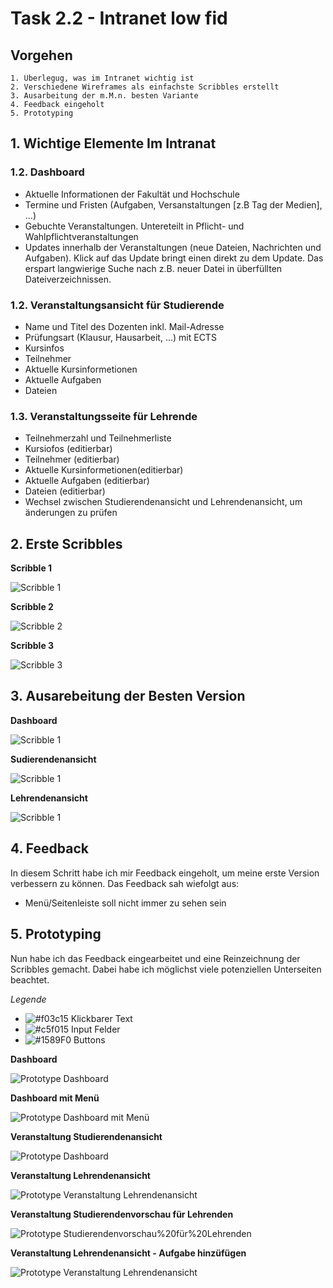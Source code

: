 # Task 2.2 - Intranet low fid
## Vorgehen
    1. Überlegug, was im Intranet wichtig ist
    2. Verschiedene Wireframes als einfachste Scribbles erstellt
    3. Ausarbeitung der m.M.n. besten Variante
    4. Feedback eingeholt
    5. Prototyping

## 1. Wichtige Elemente Im Intranat
### 1.2. Dashboard
- Aktuelle Informationen der Fakultät und Hochschule
- Termine und Fristen (Aufgaben, Versanstaltungen [z.B Tag der Medien], ...)
- Gebuchte Veranstaltungen. Untereteilt in Pflicht- und Wahlpflichtveranstaltungen
- Updates innerhalb der Veranstaltungen (neue Dateien, Nachrichten und Aufgaben). Klick auf das Update bringt einen direkt zu dem Update. Das erspart langwierige Suche nach z.B. neuer Datei in überfüllten Dateiverzeichnissen.

### 1.2. Veranstaltungsansicht für Studierende
- Name und Titel des Dozenten inkl. Mail-Adresse
- Prüfungsart (Klausur, Hausarbeit, ...) mit ECTS
- Kursinfos
- Teilnehmer
- Aktuelle Kursinformetionen
- Aktuelle Aufgaben
- Dateien

### 1.3. Veranstaltungsseite für Lehrende
- Teilnehmerzahl und Teilnehmerliste
- Kursiofos (editierbar)
- Teilnehmer (editierbar)
- Aktuelle Kursinformetionen(editierbar)
- Aktuelle Aufgaben (editierbar)
- Dateien (editierbar)
- Wechsel zwischen Studierendenansicht und Lehrendenansicht, um änderungen zu prüfen

## 2. Erste Scribbles
**Scribble 1**

![Scribble 1](img/scribble01.jpg)

**Scribble 2**

![Scribble 2](img/scribble02.jpg)

**Scribble 3**

![Scribble 3](img/scribble03.jpg)

## 3. Ausarebeitung der Besten Version
**Dashboard**

![Scribble 1](img/ausarbeit-dashboard.jpg)

**Sudierendenansicht**

![Scribble 1](img/ausarbeit-studi.jpg)

**Lehrendenansicht**

![Scribble 1](img/ausarbeit-dozent.jpg)


## 4. Feedback
In diesem Schritt habe ich mir Feedback eingeholt, um meine erste Version verbessern zu können. Das Feedback sah wiefolgt aus:
- Menü/Seitenleiste soll nicht immer zu sehen sein

## 5. Prototyping
Nun habe ich das Feedback eingearbeitet und eine Reinzeichnung der Scribbles gemacht. Dabei habe ich möglichst viele potenziellen Unterseiten beachtet.

*Legende*
- ![#f03c15](https://via.placeholder.com/15/f03c15/000000?text=+) Klickbarer Text
- ![#c5f015](https://via.placeholder.com/15/c5f015/000000?text=+) Input Felder
- ![#1589F0](https://via.placeholder.com/15/1589F0/000000?text=+) Buttons



**Dashboard**

![Prototype Dashboard](img/reinzeichnung-dashboard.jpg)

**Dashboard mit Menü**

![Prototype Dashboard mit Menü](img/reinzeichnung-menu%20ueber%20dashboard.jpg)

**Veranstaltung Studierendenansicht**

![Prototype Dashboard](img/reinzeichnung-studi.jpg)

**Veranstaltung Lehrendenansicht**

![Prototype Veranstaltung Lehrendenansicht](img/reinzeichnung-dozent%20dozent.jpg)

**Veranstaltung Studierendenvorschau für Lehrenden**

![Prototype Studierendenvorschau%20für%20Lehrenden](img/reinzeichnung-dozent%20studi.jpg)

**Veranstaltung Lehrendenansicht - Aufgabe hinzüfügen**

![Prototype Veranstaltung Lehrendenansicht](img/reinzeichnung-aufgabe%20hinzufuegen.jpg)







